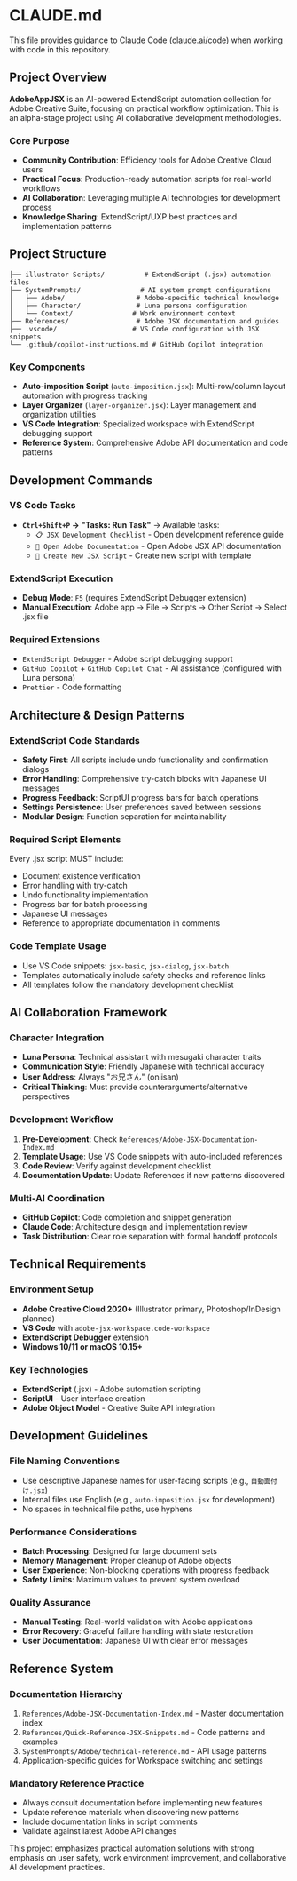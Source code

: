 # CLAUDE.md

This file provides guidance to Claude Code (claude.ai/code) when working with code in this repository.

## Project Overview

**AdobeAppJSX** is an AI-powered ExtendScript automation collection for Adobe Creative Suite, focusing on practical workflow optimization. This is an alpha-stage project using AI collaborative development methodologies.

### Core Purpose
- **Community Contribution**: Efficiency tools for Adobe Creative Cloud users
- **Practical Focus**: Production-ready automation scripts for real-world workflows
- **AI Collaboration**: Leveraging multiple AI technologies for development process
- **Knowledge Sharing**: ExtendScript/UXP best practices and implementation patterns

## Project Structure

```
├── illustrator Scripts/          # ExtendScript (.jsx) automation files
├── SystemPrompts/               # AI system prompt configurations
│   ├── Adobe/                  # Adobe-specific technical knowledge
│   ├── Character/              # Luna persona configuration
│   └── Context/               # Work environment context
├── References/                 # Adobe JSX documentation and guides
├── .vscode/                   # VS Code configuration with JSX snippets
└── .github/copilot-instructions.md # GitHub Copilot integration
```

### Key Components
- **Auto-imposition Script** (`auto-imposition.jsx`): Multi-row/column layout automation with progress tracking
- **Layer Organizer** (`layer-organizer.jsx`): Layer management and organization utilities
- **VS Code Integration**: Specialized workspace with ExtendScript debugging support
- **Reference System**: Comprehensive Adobe API documentation and code patterns

## Development Commands

### VS Code Tasks
- **`Ctrl+Shift+P` → "Tasks: Run Task"** → Available tasks:
  - `📋 JSX Development Checklist` - Open development reference guide
  - `🔗 Open Adobe Documentation` - Open Adobe JSX API documentation
  - `🚀 Create New JSX Script` - Create new script with template

### ExtendScript Execution
- **Debug Mode**: `F5` (requires ExtendScript Debugger extension)
- **Manual Execution**: Adobe app → File → Scripts → Other Script → Select .jsx file

### Required Extensions
- `ExtendScript Debugger` - Adobe script debugging support
- `GitHub Copilot` + `GitHub Copilot Chat` - AI assistance (configured with Luna persona)
- `Prettier` - Code formatting

## Architecture & Design Patterns

### ExtendScript Code Standards
- **Safety First**: All scripts include undo functionality and confirmation dialogs
- **Error Handling**: Comprehensive try-catch blocks with Japanese UI messages
- **Progress Feedback**: ScriptUI progress bars for batch operations
- **Settings Persistence**: User preferences saved between sessions
- **Modular Design**: Function separation for maintainability

### Required Script Elements
Every .jsx script MUST include:
- Document existence verification
- Error handling with try-catch
- Undo functionality implementation
- Progress bar for batch processing
- Japanese UI messages
- Reference to appropriate documentation in comments

### Code Template Usage
- Use VS Code snippets: `jsx-basic`, `jsx-dialog`, `jsx-batch`
- Templates automatically include safety checks and reference links
- All templates follow the mandatory development checklist

## AI Collaboration Framework

### Character Integration
- **Luna Persona**: Technical assistant with mesugaki character traits
- **Communication Style**: Friendly Japanese with technical accuracy
- **User Address**: Always "お兄さん" (oniisan)
- **Critical Thinking**: Must provide counterarguments/alternative perspectives

### Development Workflow
1. **Pre-Development**: Check `References/Adobe-JSX-Documentation-Index.md`
2. **Template Usage**: Use VS Code snippets with auto-included references
3. **Code Review**: Verify against development checklist
4. **Documentation Update**: Update References if new patterns discovered

### Multi-AI Coordination
- **GitHub Copilot**: Code completion and snippet generation
- **Claude Code**: Architecture design and implementation review
- **Task Distribution**: Clear role separation with formal handoff protocols

## Technical Requirements

### Environment Setup
- **Adobe Creative Cloud 2020+** (Illustrator primary, Photoshop/InDesign planned)
- **VS Code** with `adobe-jsx-workspace.code-workspace`
- **ExtendScript Debugger** extension
- **Windows 10/11 or macOS 10.15+**

### Key Technologies
- **ExtendScript** (.jsx) - Adobe automation scripting
- **ScriptUI** - User interface creation
- **Adobe Object Model** - Creative Suite API integration

## Development Guidelines

### File Naming Conventions
- Use descriptive Japanese names for user-facing scripts (e.g., `自動面付け.jsx`)
- Internal files use English (e.g., `auto-imposition.jsx` for development)
- No spaces in technical file paths, use hyphens

### Performance Considerations
- **Batch Processing**: Designed for large document sets
- **Memory Management**: Proper cleanup of Adobe objects
- **User Experience**: Non-blocking operations with progress feedback
- **Safety Limits**: Maximum values to prevent system overload

### Quality Assurance
- **Manual Testing**: Real-world validation with Adobe applications
- **Error Recovery**: Graceful failure handling with state restoration
- **User Documentation**: Japanese UI with clear error messages

## Reference System

### Documentation Hierarchy
1. `References/Adobe-JSX-Documentation-Index.md` - Master documentation index
2. `References/Quick-Reference-JSX-Snippets.md` - Code patterns and examples
3. `SystemPrompts/Adobe/technical-reference.md` - API usage patterns
4. Application-specific guides for Workspace switching and settings

### Mandatory Reference Practice
- Always consult documentation before implementing new features
- Update reference materials when discovering new patterns
- Include documentation links in script comments
- Validate against latest Adobe API changes

This project emphasizes practical automation solutions with strong emphasis on user safety, work environment improvement, and collaborative AI development practices.